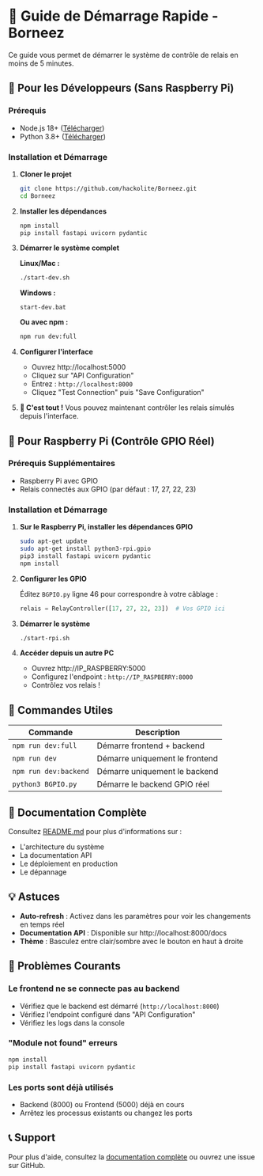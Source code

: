 # 🚀 Guide de Démarrage Rapide - Borneez

Ce guide vous permet de démarrer le système de contrôle de relais en moins de 5 minutes.

## 🎯 Pour les Développeurs (Sans Raspberry Pi)

### Prérequis
- Node.js 18+ ([Télécharger](https://nodejs.org/))
- Python 3.8+ ([Télécharger](https://www.python.org/))

### Installation et Démarrage

1. **Cloner le projet**
   ```bash
   git clone https://github.com/hackolite/Borneez.git
   cd Borneez
   ```

2. **Installer les dépendances**
   ```bash
   npm install
   pip install fastapi uvicorn pydantic
   ```

3. **Démarrer le système complet**
   
   **Linux/Mac :**
   ```bash
   ./start-dev.sh
   ```
   
   **Windows :**
   ```batch
   start-dev.bat
   ```
   
   **Ou avec npm :**
   ```bash
   npm run dev:full
   ```

4. **Configurer l'interface**
   - Ouvrez http://localhost:5000
   - Cliquez sur "API Configuration"
   - Entrez : `http://localhost:8000`
   - Cliquez "Test Connection" puis "Save Configuration"

5. **🎉 C'est tout !** Vous pouvez maintenant contrôler les relais simulés depuis l'interface.

## 🍓 Pour Raspberry Pi (Contrôle GPIO Réel)

### Prérequis Supplémentaires
- Raspberry Pi avec GPIO
- Relais connectés aux GPIO (par défaut : 17, 27, 22, 23)

### Installation et Démarrage

1. **Sur le Raspberry Pi, installer les dépendances GPIO**
   ```bash
   sudo apt-get update
   sudo apt-get install python3-rpi.gpio
   pip3 install fastapi uvicorn pydantic
   npm install
   ```

2. **Configurer les GPIO**
   
   Éditez `BGPIO.py` ligne 46 pour correspondre à votre câblage :
   ```python
   relais = RelayController([17, 27, 22, 23])  # Vos GPIO ici
   ```

3. **Démarrer le système**
   ```bash
   ./start-rpi.sh
   ```

4. **Accéder depuis un autre PC**
   - Ouvrez http://IP_RASPBERRY:5000
   - Configurez l'endpoint : `http://IP_RASPBERRY:8000`
   - Contrôlez vos relais !

## 🔧 Commandes Utiles

| Commande | Description |
|----------|-------------|
| `npm run dev:full` | Démarre frontend + backend |
| `npm run dev` | Démarre uniquement le frontend |
| `npm run dev:backend` | Démarre uniquement le backend |
| `python3 BGPIO.py` | Démarre le backend GPIO réel |

## 📖 Documentation Complète

Consultez [README.md](README.md) pour plus d'informations sur :
- L'architecture du système
- La documentation API
- Le déploiement en production
- Le dépannage

## 💡 Astuces

- **Auto-refresh** : Activez dans les paramètres pour voir les changements en temps réel
- **Documentation API** : Disponible sur http://localhost:8000/docs
- **Thème** : Basculez entre clair/sombre avec le bouton en haut à droite

## 🐛 Problèmes Courants

### Le frontend ne se connecte pas au backend
- Vérifiez que le backend est démarré (`http://localhost:8000`)
- Vérifiez l'endpoint configuré dans "API Configuration"
- Vérifiez les logs dans la console

### "Module not found" erreurs
```bash
npm install
pip install fastapi uvicorn pydantic
```

### Les ports sont déjà utilisés
- Backend (8000) ou Frontend (5000) déjà en cours
- Arrêtez les processus existants ou changez les ports

## 📞 Support

Pour plus d'aide, consultez la [documentation complète](README.md) ou ouvrez une issue sur GitHub.

